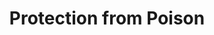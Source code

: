 ---
title: "Protection from Poison"
index: "protection-from-poison"
permalink: /spells/protection-from-poison/
tags:
  - Spell
  - 2nd Level
  - Abjuration
available_for:
  - Cleric
  - Druid
  - Paladin
  - Ranger
level: "2nd Level"
school: "Abjuration"
range: "Touch"
comp:
  - V
  - S
duration: "1 Hour"
description: |
  You touch a creature. If it is poisoned, you neutralize the poison. If more than one poison afflicts the target, you neutralize one poison that you know is present, or you neutralize one at random.

  For the duration, the target has advantage on saving throws against being poisoned, and it has resistance to poison damage.
excerpt: "You touch a creature."
source: "Basic Rules"
---